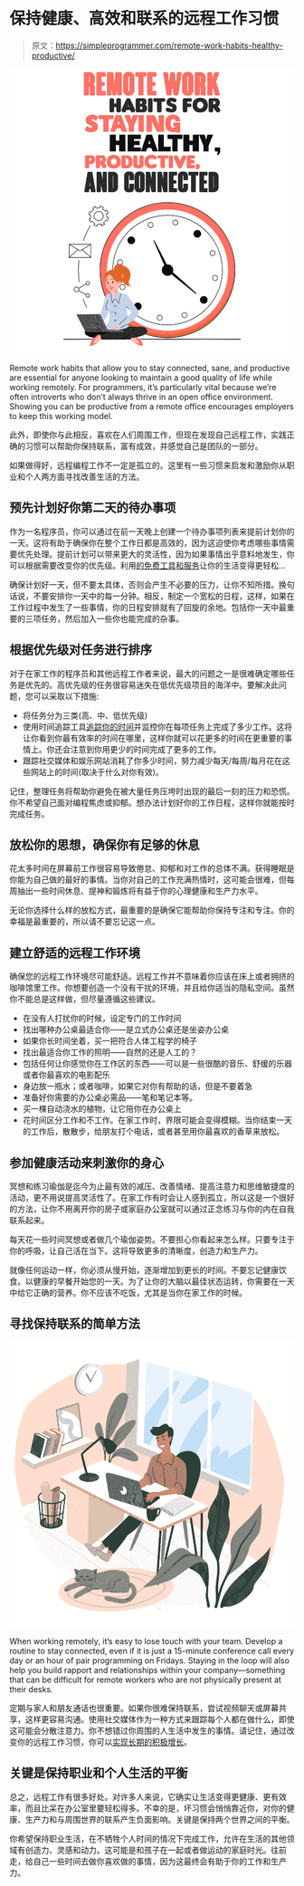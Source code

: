 # 保持健康、高效和联系的远程工作习惯

> 原文：<https://simpleprogrammer.com/remote-work-habits-healthy-productive/>

![remote work habits](img/6e8fcbb110f4f3a1f2b827a890454591.png)

Remote work habits that allow you to stay connected, sane, and productive are essential for anyone looking to maintain a good quality of life while working remotely. For programmers, it’s particularly vital because we’re often introverts who don’t always thrive in an open office environment. Showing you can be productive from a remote office encourages employers to keep this working model.

此外，即使你与此相反，喜欢在人们周围工作，但现在发现自己远程工作，实践正确的习惯可以帮助你保持联系，富有成效，并感觉自己是团队的一部分。

如果做得好，远程编程工作不一定是孤立的。这里有一些习惯来启发和激励你从职业和个人两方面寻找改善生活的方法。

## 预先计划好你第二天的待办事项

作为一名程序员，你可以通过在前一天晚上创建一个待办事项列表来提前计划你的一天。这将有助于确保你在整个工作日都是高效的，因为这迫使你考虑哪些事情需要优先处理。提前计划可以带来更大的灵活性，因为如果事情出乎意料地发生，你可以根据需要改变你的优先级。利用[的免费工具和服务](https://simpleprogrammer.com/16-free-tools-for-developers/)让你的生活变得更轻松…

确保计划好一天，但不要太具体，否则会产生不必要的压力，让你不知所措。换句话说，不要安排你一天中的每一分钟。相反，制定一个宽松的日程，这样，如果在工作过程中发生了一些事情，你的日程安排就有了回旋的余地。包括你一天中最重要的三项任务，然后加入一些你也能完成的杂事。

## 根据优先级对任务进行排序

对于在家工作的程序员和其他远程工作者来说，最大的问题之一是很难确定哪些任务是优先的。高优先级的任务很容易迷失在低优先级项目的海洋中。要解决此问题，您可以采取以下措施:

*   将任务分为三类(高、中、低优先级)
*   使用时间追踪工具[追踪你的时间](https://simpleprogrammer.com/why-programmers-should-track-their-time/)并监控你在每项任务上完成了多少工作。这将让你看到你最有效率的时间在哪里，这样你就可以花更多的时间在更重要的事情上。你还会注意到你用更少的时间完成了更多的工作。
*   跟踪社交媒体和娱乐网站消耗了你多少时间，努力减少每天/每周/每月花在这些网站上的时间(取决于什么对你有效)。

记住，整理任务将帮助你避免在被大量任务压垮时出现的最后一刻的压力和恐慌。你不希望自己面对编程焦虑或抑郁。想办法计划好你的工作日程，这样你就能按时完成任务。

## 放松你的思想，确保你有足够的休息

花太多时间在屏幕前工作很容易导致倦怠、抑郁和对工作的总体不满。获得睡眠是你能为自己做的最好的事情。当你对自己的工作充满热情时，这可能会很难，但每周抽出一些时间休息、提神和锻炼将有益于你的心理健康和生产力水平。

无论你选择什么样的放松方式，最重要的是确保它能帮助你保持专注和专注。你的幸福是最重要的，所以请不要忘记这一点。

## 建立舒适的远程工作环境

确保您的远程工作环境尽可能舒适。远程工作并不意味着你应该在床上或者拥挤的咖啡馆里工作。你想要创造一个没有干扰的环境，并且给你适当的隐私空间。虽然你不能总是这样做，但尽量遵循这些建议。

*   在没有人打扰你的时候，设定专门的工作时间
*   找出哪种办公桌最适合你——是立式办公桌还是坐姿办公桌
*   如果你长时间坐着，买一把符合人体工程学的椅子
*   找出最适合你工作的照明——自然的还是人工的？
*   包括任何让你感觉你在工作区的东西——可以是一些很酷的音乐、舒缓的乐器或者你最喜欢的电影配乐
*   身边放一瓶水；或者咖啡，如果它对你有帮助的话，但是不要着急
*   准备好你需要的办公桌必需品——笔和笔记本等。
*   买一棵自动浇水的植物，让它陪你在办公桌上
*   花时间区分工作和不工作。在家工作时，界限可能会变得模糊。当你结束一天的工作后，散散步，给朋友打个电话，或者甚至用你最喜欢的香草来放松。

## 参加健康活动来刺激你的身心

冥想和练习瑜伽是迄今为止最有效的减压、改善情绪、提高注意力和思维敏捷度的活动，更不用说提高灵活性了。在家工作有时会让人感到孤立，所以这是一个很好的方法，让你不用离开你的房子或家庭办公室就可以通过正念练习与你的内在自我联系起来。

每天花一些时间冥想或者做几个瑜伽姿势。不要担心你看起来怎么样。只要专注于你的呼吸，让自己活在当下。这将导致更多的清晰度，创造力和生产力。

就像任何运动一样，你必须从慢开始，逐渐增加到更长的时间。不要忘记健康饮食。以健康的早餐开始您的一天。为了让你的大脑以最佳状态运转，你需要在一天中给它正确的营养。你不应该不吃饭，尤其是当你在家工作的时候。

## 寻找保持联系的简单方法

![remote work habits](img/fa251fa16f9628ecbf6f9af13ccf975e.png)

When working remotely, it’s easy to lose touch with your team. Develop a routine to stay connected, even if it is just a 15-minute conference call every day or an hour of pair programming on Fridays. Staying in the loop will also help you build rapport and relationships within your company—something that can be difficult for remote workers who are not physically present at their desks.

定期与家人和朋友通话也很重要。如果你很难保持联系，尝试视频聊天或屏幕共享，这样更容易沟通。使用社交媒体作为一种方式来跟踪每个人都在做什么，即使这可能会分散注意力。你不想错过你周围的人生活中发生的事情。请记住，通过改变你的远程工作习惯，你可以[实现长期的积极增长](https://www.miamihypnosisandtherapy.com/2020/01/09/how-to-change-your-habits-for-long-term-positive-growth/)。

## 关键是保持职业和个人生活的平衡

总之，远程工作有很多好处。对许多人来说，它确实让生活变得更健康、更有效率，而且比呆在办公室里要轻松得多。不幸的是，坏习惯会悄悄靠近你，对你的健康、生产力和与周围世界的联系产生负面影响。关键是保持两个世界之间的平衡。

你希望保持职业生活，在不牺牲个人时间的情况下完成工作，允许在生活的其他领域有创造力、灵感和动力。这可能是和孩子在一起或者做运动的家庭时光。往前走，给自己一些时间去做你喜欢做的事情，因为这最终会有助于你的工作和生产力。